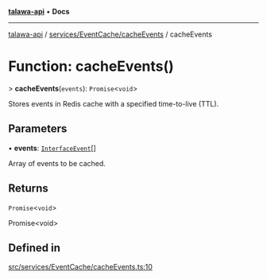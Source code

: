[**talawa-api**](../../../../README.md) • **Docs**

***

[talawa-api](../../../../modules.md) / [services/EventCache/cacheEvents](../README.md) / cacheEvents

# Function: cacheEvents()

\> **cacheEvents**(`events`): `Promise`\<`void`\>

Stores events in Redis cache with a specified time-to-live (TTL).

## Parameters

• **events**: [`InterfaceEvent`](../../../../models/Event/interfaces/InterfaceEvent.md)[]

Array of events to be cached.

## Returns

`Promise`\<`void`\>

Promise\<void\>

## Defined in

[src/services/EventCache/cacheEvents.ts:10](https://github.com/PalisadoesFoundation/talawa-api/blob/92443bb6a5ff3ed66457149a509401986a82e570/src/services/EventCache/cacheEvents.ts#L10)
